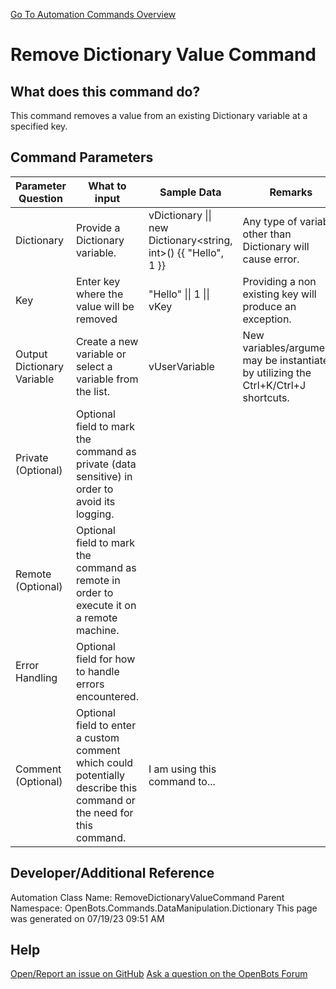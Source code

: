 <!--TITLE: Remove Dictionary Value Command -->
<!-- SUBTITLE: a command in the Data Manipulation Commands\Dictionary group. -->
[Go To Automation Commands Overview](/automation-commands)


# Remove Dictionary Value Command


## What does this command do?
This command removes a value from an existing Dictionary variable at a specified key.


## Command Parameters
| Parameter Question   	| What to input  	|  Sample Data 	| Remarks  	|
| ---                    | ---               | ---           | ---       |
|Dictionary|Provide a Dictionary variable.|vDictionary \|\| new Dictionary<string, int>() {{ "Hello", 1 }}|Any type of variable other than Dictionary will cause error.|
|Key|Enter key where the value will be removed|"Hello" \|\| 1 \|\| vKey|Providing a non existing key will produce an exception.|
|Output Dictionary Variable|Create a new variable or select a variable from the list.|vUserVariable|New variables/arguments may be instantiated by utilizing the Ctrl+K/Ctrl+J shortcuts.|
|Private (Optional)|Optional field to mark the command as private (data sensitive) in order to avoid its logging.|||
|Remote (Optional)|Optional field to mark the command as remote in order to execute it on a remote machine.|||
|Error Handling|Optional field for how to handle errors encountered.|||
|Comment (Optional)|Optional field to enter a custom comment which could potentially describe this command or the need for this command.|I am using this command to...||


## Developer/Additional Reference
Automation Class Name: RemoveDictionaryValueCommand
Parent Namespace: OpenBots.Commands.DataManipulation.Dictionary
This page was generated on 07/19/23 09:51 AM


## Help
[Open/Report an issue on GitHub](https://github.com/OpenBotsAI/OpenBots.Studio/issues/new)
[Ask a question on the OpenBots Forum](https://openbots.ai/forums/)
